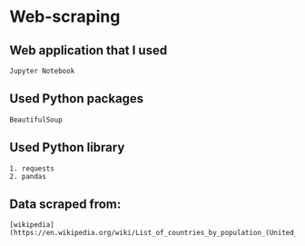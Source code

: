 # Web-scraping

## Web application that I used
```
Jupyter Notebook
```

## Used Python packages
```
BeautifulSoup
```

## Used Python library
```
1. requests
2. pandas
```

## Data scraped from:
```
[wikipedia](https://en.wikipedia.org/wiki/List_of_countries_by_population_(United_Nations))
```
